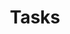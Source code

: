 ---
title: Tasks
linktitle: Tasks
description: >
  Armory Continuous Deployment-as-a-Service tasks show you how to do discreet tasks in the Armory CD-as-a-Service platform.
exclude_search: true
weight: 30
---